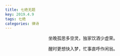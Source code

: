 ```yaml
---
title: 七绝无题
key: 2019.4.9
tags: 七绝
categories: 律诗
---
```


<p align="center">坐晚孤思多空灵，独家饮酒少虚荣。
</p>
<p align="center">醒时更想快入梦，忙事直呼作闲翁。
</p>
